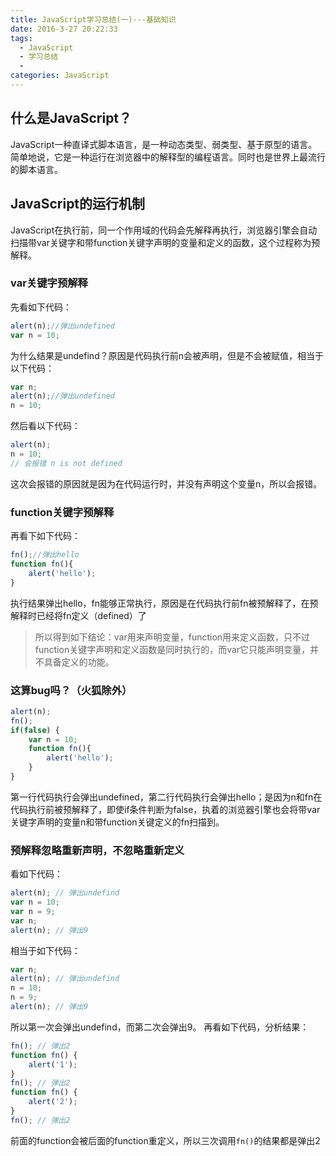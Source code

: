 ```yaml
---
title: JavaScript学习总结(一)---基础知识
date: 2016-3-27 20:22:33 
tags:
  - JavaScript
  - 学习总结
  - 
categories: JavaScript 
---
```

## 什么是JavaScript？
JavaScript一种直译式脚本语言，是一种动态类型、弱类型、基于原型的语言。简单地说，它是一种运行在浏览器中的解释型的编程语言。同时也是世界上最流行的脚本语言。

<!-- more -->

## JavaScript的运行机制
JavaScript在执行前，同一个作用域的代码会先解释再执行，浏览器引擎会自动扫描带var关键字和带function关键字声明的变量和定义的函数，这个过程称为预解释。
### var关键字预解释
先看如下代码：
```js
alert(n);//弹出undefined
var n = 10;
```
为什么结果是undefind？原因是代码执行前n会被声明，但是不会被赋值，相当于以下代码：
```js
var n;
alert(n);//弹出undefined
n = 10;
```
然后看以下代码：
```js
alert(n);
n = 10;
// 会报错 n is not defined
```
这次会报错的原因就是因为在代码运行时，并没有声明这个变量n，所以会报错。
### function关键字预解释
再看下如下代码：
```js
fn();//弹出hello
function fn(){
    alert('hello');
}
```
执行结果弹出hello，fn能够正常执行，原因是在代码执行前fn被预解释了，在预解释时已经将fn定义（defined）了
>所以得到如下结论：var用来声明变量，function用来定义函数，只不过function关键字声明和定义函数是同时执行的，而var它只能声明变量，并不具备定义的功能。
### 这算bug吗？（火狐除外）
```js
alert(n);
fn();
if(false) {
    var n = 10;
    function fn(){
        alert('hello');
    }
}
```
第一行代码执行会弹出undefined，第二行代码执行会弹出hello；是因为n和fn在代码执行前被预解释了，即使if条件判断为false，执着的浏览器引擎也会将带var关键字声明的变量n和带function关键定义的fn扫描到。
### 预解释忽略重新声明，不忽略重新定义
看如下代码：
```js
alert(n); // 弹出undefind
var n = 10;
var n = 9;
var n;
alert(n); // 弹出9
```
相当于如下代码：
```js
var n;
alert(n); // 弹出undefind
n = 10;
n = 9;
alert(n); // 弹出9
```
所以第一次会弹出undefind，而第二次会弹出9。
再看如下代码，分析结果：
```js
fn(); // 弹出2
function fn() {
    alert('1');
}
fn(); // 弹出2
function fn() {
    alert('2');
}
fn(); // 弹出2
```
前面的function会被后面的function重定义，所以三次调用`fn()`的结果都是弹出2